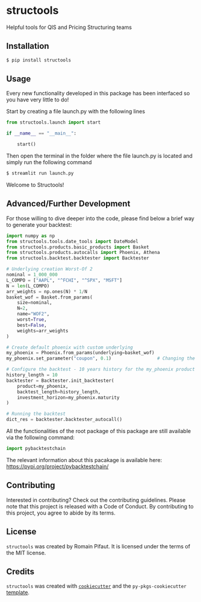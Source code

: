 # structools

Helpful tools for QIS and Pricing Structuring teams

## Installation

```bash
$ pip install structools
```

## Usage

Every new functionality developed in this package has been interfaced so you have very little to do!

Start by creating a file launch.py with the following lines

```python
from structools.launch import start

if __name__ == "__main__":

    start()
```

Then open the terminal in the folder where the file launch.py is located and simply run the following command

```bash
$ streamlit run launch.py
```

Welcome to Structools!


## Advanced/Further Development

For those willing to dive deeper into the code, please find below a brief way to generate your backtest:

```python
import numpy as np
from structools.tools.date_tools import DateModel
from structools.products.basic_products import Basket
from structools.products.autocalls import Phoenix, Athena
from structools.backtest.backtester import Backtester

# Underlying creation Worst-Of 2
nominal = 1_000_000
L_COMPO = ["AAPL", "^FCHI", "^SPX", "MSFT"]
N = len(L_COMPO)
arr_weights = np.ones(N) * 1/N
basket_wof = Basket.from_params(
    size=nominal,
    N=2,
    name="WOF2",
    worst=True,
    best=False,
    weights=arr_weights
)

# Create default phoenix with custom underlying
my_phoenix = Phoenix.from_params(underlying=basket_wof)
my_phoenix.set_parameter("coupon", 0.1)                 # Changing the coupon value to 10%

# Configure the backtest - 10 years history for the my_phoenix product
history_length = 10
backtester = Backtester.init_backtester(
    product=my_phoenix,
    backtest_length=history_length,
    investment_horizon=my_phoenix.maturity
)

# Running the backtest
dict_res = backtester.backtester_autocall()
```


All the functionalities of the root package of this package are still available via the following command:

```python
import pybacktestchain
```

The relevant information about this pacakage is available here: https://pypi.org/project/pybacktestchain/

## Contributing

Interested in contributing? Check out the contributing guidelines. Please note that this project is released with a Code of Conduct. By contributing to this project, you agree to abide by its terms.

## License

`structools` was created by Romain Pifaut. It is licensed under the terms of the MIT license.

## Credits

`structools` was created with [`cookiecutter`](https://cookiecutter.readthedocs.io/en/latest/) and the `py-pkgs-cookiecutter` [template](https://github.com/py-pkgs/py-pkgs-cookiecutter).
